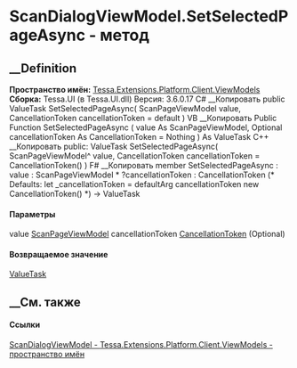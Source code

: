 # ScanDialogViewModel.SetSelectedPageAsync - метод
##  __Definition
 **Пространство имён:**
[Tessa.Extensions.Platform.Client.ViewModels](N_Tessa_Extensions_Platform_Client_ViewModels.htm)  
 **Сборка:** Tessa.UI (в Tessa.UI.dll) Версия: 3.6.0.17
C# __Копировать
     public ValueTask SetSelectedPageAsync(
    	ScanPageViewModel value,
    	CancellationToken cancellationToken = default
    )
VB __Копировать
     Public Function SetSelectedPageAsync ( 
    	value As ScanPageViewModel,
    	Optional cancellationToken As CancellationToken = Nothing
    ) As ValueTask
C++ __Копировать
     public:
    ValueTask SetSelectedPageAsync(
    	ScanPageViewModel^ value, 
    	CancellationToken cancellationToken = CancellationToken()
    )
F# __Копировать
     member SetSelectedPageAsync : 
            value : ScanPageViewModel * 
            ?cancellationToken : CancellationToken 
    (* Defaults:
            let _cancellationToken = defaultArg cancellationToken new CancellationToken()
    *)
    -> ValueTask 
#### Параметры
value
[ScanPageViewModel](T_Tessa_Extensions_Platform_Client_ViewModels_ScanPageViewModel.htm)
cancellationToken
[CancellationToken](https://learn.microsoft.com/dotnet/api/system.threading.cancellationtoken)
(Optional)
#### Возвращаемое значение
[ValueTask](https://learn.microsoft.com/dotnet/api/system.threading.tasks.valuetask)
##  __См. также
#### Ссылки
[ScanDialogViewModel -
](T_Tessa_Extensions_Platform_Client_ViewModels_ScanDialogViewModel.htm)
[Tessa.Extensions.Platform.Client.ViewModels - пространство
имён](N_Tessa_Extensions_Platform_Client_ViewModels.htm)
